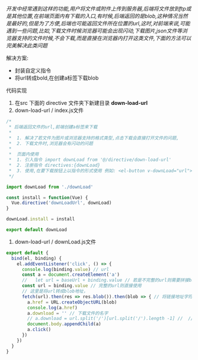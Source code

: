 *开发中经常遇到这样的功能,用户将文件或附件上传到服务器,后端将文件放到ftp或是其他位置,在前端页面内有下载的入口,有时候,后端返回的是blob,这种情况当然是最好的,但是为了方便,后端也可能返回文件所在位置的url,这时,对前端来说,可能遇到一些问题,比如,下载文件时候浏览器可能会出现闪动,下载图片,json文件等浏览器支持的文件时候,不会下载,而是直接在浏览器内打开这类文件,下面的方法可以完美解决此类问题*

解决方案:

- 封装自定义指令
- 将url转成bold,在创建a标签下载blob

代码实现

1. 在src 下面的 directive 文件夹下新建目录 **down-load-url**
2. down-load-url / index.js文件

```javascript
/*
 * 后端返回文件的url,前端创建a标签来下载
 *
 *  1. 解决了若文件为图片或浏览器支持的格式类型,点击下载会直接打开文件的问题,
 *  2. 下载文件时,浏览器会有闪动的问题
 *
 *  页面内使用
 *  1. 引入指令 import downLoad from '@/directive/down-load-url'
 *  2. 注册指令 directives:{downLoad}
 *  3. 使用,在要下载按钮上以指令的形式使用 例如: <el-button v-downLoad="url">下载</el-button>
 */

import downLoad from './downLoad'

const install = function(Vue) {
  Vue.directive('downLoadUrl', downLoad)
}

downLoad.install = install

export default downLoad
```

1. down-load-url / downLoad.js文件

```javascript
export default {
  bind(el, binding) {
    el.addEventListener('click', () => {
      console.log(binding.value) // url
      const a = document.createElement('a')
      //   let url = baseUrl + binding.value // 若是不完整的url则需要拼接baseURL
      const url = binding.value // 完整的url则直接使用
      // 这里是将url转成blob地址，
      fetch(url).then(res => res.blob()).then(blob => { // 将链接地址字符内容转变成blob地址
        a.href = URL.createObjectURL(blob)
        console.log(a.href)
        a.download = '' // 下载文件的名字
        // a.download = url.split('/')[url.split('/').length -1] //  // 下载文件的名字
        document.body.appendChild(a)
        a.click()
      })
    })
  }
}
```

